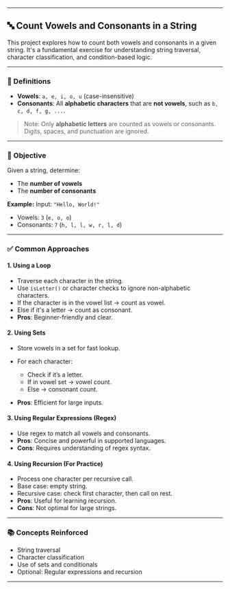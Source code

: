 
---

## 🔤 Count Vowels and Consonants in a String

This project explores how to count both vowels and consonants in a given string. It's a fundamental exercise for understanding string traversal, character classification, and condition-based logic.

---

### 🧠 Definitions

* **Vowels**: `a, e, i, o, u` (case-insensitive)
* **Consonants**: All **alphabetic characters** that are **not vowels**, such as `b, c, d, f, g, ...`.

> Note: Only **alphabetic letters** are counted as vowels or consonants. Digits, spaces, and punctuation are ignored.

---

### 🎯 Objective

Given a string, determine:

* The **number of vowels**
* The **number of consonants**

**Example:**
Input: `"Hello, World!"`

* Vowels: `3` (`e, o, o`)
* Consonants: `7` (`h, l, l, w, r, l, d`)

---

### ✅ Common Approaches

#### 1. **Using a Loop**

* Traverse each character in the string.
* Use `isLetter()` or character checks to ignore non-alphabetic characters.
* If the character is in the vowel list → count as vowel.
* Else if it's a letter → count as consonant.
* **Pros**: Beginner-friendly and clear.

#### 2. **Using Sets**

* Store vowels in a set for fast lookup.
* For each character:

  * Check if it’s a letter.
  * If in vowel set → vowel count.
  * Else → consonant count.
* **Pros**: Efficient for large inputs.

#### 3. **Using Regular Expressions (Regex)**

* Use regex to match all vowels and consonants.
* **Pros**: Concise and powerful in supported languages.
* **Cons**: Requires understanding of regex syntax.

#### 4. **Using Recursion (For Practice)**

* Process one character per recursive call.
* Base case: empty string.
* Recursive case: check first character, then call on rest.
* **Pros**: Useful for learning recursion.
* **Cons**: Not optimal for large strings.

---

### 📚 Concepts Reinforced

* String traversal
* Character classification
* Use of sets and conditionals
* Optional: Regular expressions and recursion

---

